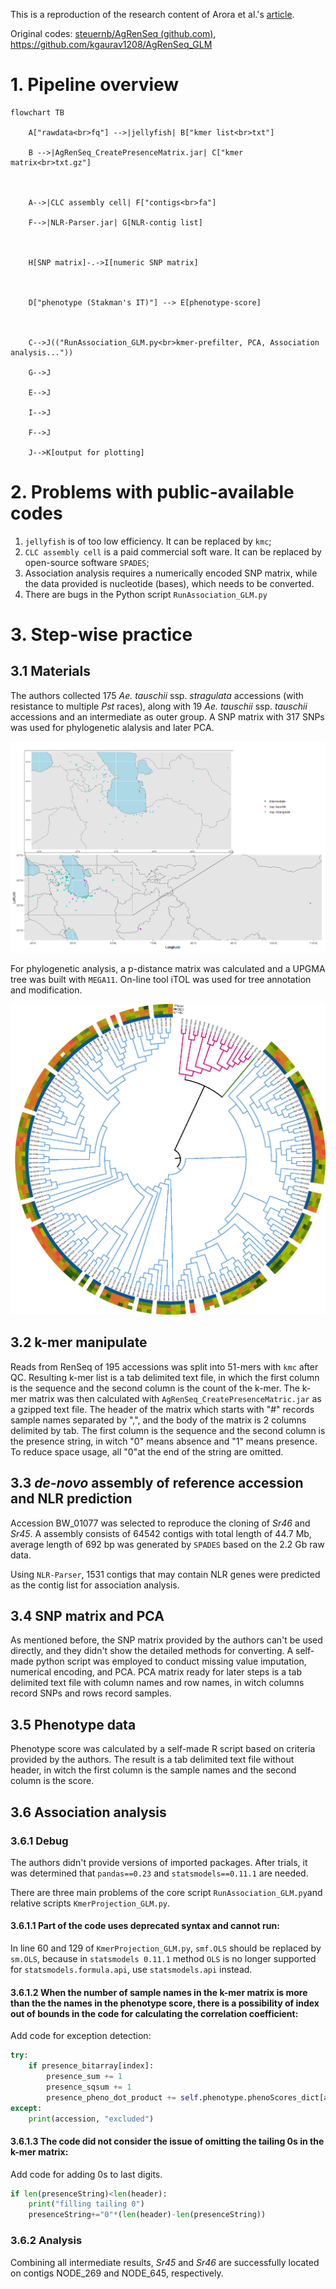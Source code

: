 This is a reproduction of the research content of Arora et al.'s [article](https://doi.org/10.1038/s41587-018-0007-9).

Original codes: [steuernb/AgRenSeq (github.com)](https://github.com/steuernb/AgRenSeq), https://github.com/kgaurav1208/AgRenSeq_GLM

# 1. Pipeline overview

```mermaid
flowchart TB

    A["rawdata<br>fq"] -->|jellyfish| B["kmer list<br>txt"]

    B -->|AgRenSeq_CreatePresenceMatrix.jar| C["kmer matrix<br>txt.gz"]

  

    A-->|CLC assembly cell| F["contigs<br>fa"]

    F-->|NLR-Parser.jar| G[NLR-contig list]

  

    H[SNP matrix]-.->I[numeric SNP matrix]

  

    D["phenotype (Stakman's IT)"] --> E[phenotype-score]

  

    C-->J(("RunAssociation_GLM.py<br>kmer-prefilter, PCA, Association analysis..."))

    G-->J

    E-->J

    I-->J

    F-->J

    J-->K[output for plotting]
```


# 2. Problems with public-available codes

1. `jellyfish` is of too low efficiency. It can be replaced by `kmc`;
2. `CLC assembly cell` is a paid commercial soft ware. It can be replaced by open-source software `SPADES`;
3. Association analysis requires a numerically encoded SNP matrix, while the data provided is nucleotide (bases), which needs to be converted.
4. There are bugs in the Python script `RunAssociation_GLM.py`

# 3. Step-wise practice

## 3.1 Materials

The authors collected 175 *Ae. tauschii* ssp. *stragulata* accessions (with resistance to multiple *Pst* races), along with 19 *Ae. tauschii* ssp. *tauschii* accessions and an intermediate as outer group. A SNP matrix with 317 SNPs was used for phylogenetic alalysis and later PCA.

![](images/map-combine.png)

For phylogenetic analysis, a p-distance matrix was calculated and a UPGMA tree was built with `MEGA11`. On-line tool iTOL was used for tree annotation and modification. 

![](images/tree.png)

## 3.2 k-mer manipulate

Reads from RenSeq of 195 accessions was split into 51-mers with `kmc` after QC. Resulting k-mer list is a tab delimited text file, in which the first column is  the sequence and the second column is the count of the k-mer. The k-mer matrix was then calculated with `AgRenSeq_CreatePresenceMatric.jar` as a gzipped text file. The header of the matrix which starts with "#" records sample names separated by ",", and the body of the matrix is 2 columns delimited by tab. The first column is the sequence and the second column is the presence string, in witch "0" means absence and "1" means presence. To reduce space usage, all "0"at the end of the string are omitted.

## 3.3 *de-novo* assembly of reference accession and NLR prediction

Accession BW_01077 was selected to reproduce the cloning of *Sr46* and *Sr45*. A assembly consists of 64542 contigs with total length of 44.7 Mb, average length of 692 bp was generated by `SPADES` based on the 2.2 Gb raw data.

Using `NLR-Parser`, 1531 contigs that may contain NLR genes were predicted as the contig list for association analysis.

## 3.4 SNP matrix and PCA

As mentioned before, the SNP matrix provided by the authors can't be used directly, and they didn't show the detailed methods for converting. A self-made python script was employed to conduct missing value imputation, numerical encoding, and PCA. PCA matrix ready for later steps is a tab delimited text file with column names and row names, in witch columns record SNPs and rows record samples.

## 3.5 Phenotype data

Phenotype score was calculated by a self-made R script based on criteria provided by the authors. The result is a tab delimited text file without header, in witch the first column is the sample names and the second column is the score. 

## 3.6 Association analysis

### 3.6.1 Debug

The authors didn't provide versions of imported packages. After trials, it was determined that `pandas==0.23` and `statsmodels==0.11.1` are needed.

There are three main problems of the core script `RunAssociation_GLM.py`and relative scripts `KmerProjection_GLM.py`.

#### 3.6.1.1 Part of the code uses deprecated syntax and cannot run:

In line 60 and 129 of `KmerProjection_GLM.py`, `smf.OLS` should be replaced by `sm.OLS`, because in `statsmodels 0.11.1` method `OLS` is no longer supported for `statsmodels.formula.api`, use `statsmodels.api` instead.

#### 3.6.1.2 When the number of sample names in the k-mer matrix is more than the the names in the phenotype score, there is a possibility of index out of bounds in the code for calculating the correlation coefficient:

Add code for exception detection:

```python
try:
	if presence_bitarray[index]:
		presence_sum += 1
		presence_sqsum += 1
		presence_pheno_dot_product += self.phenotype.phenoScores_dict[accession]
except:
	print(accession, "excluded")
```

#### 3.6.1.3 The code did not consider the issue of omitting the tailing 0s in the k-mer matrix:

Add code for adding 0s to last digits.

```python
if len(presenceString)<len(header):
	print("filling tailing 0")
	presenceString+="0"*(len(header)-len(presenceString))
```

### 3.6.2 Analysis

Combining all intermediate results, *Sr45* and *Sr46* are successfully located on contigs NODE_269 and NODE_645, respectively.



